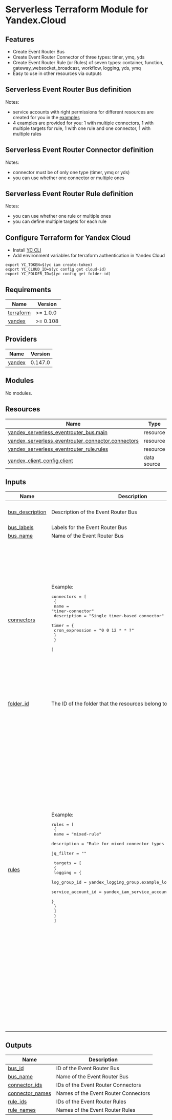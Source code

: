 # Serverless Terraform Module for Yandex.Cloud

## Features

- Create Event Router Bus
- Create Event Router Connector of three types: timer, ymq, yds
- Create Event Router Rule (or Rules) of seven types: container, function, gateway_websocket_broadcast, workflow, logging, yds, ymq
- Easy to use in other resources via outputs

## Serverless Event Router Bus definition

Notes:
- service accounts with right permissions for different resources are created for you in the [examples](https://github.com/terraform-yc-modules/terraform-yc-serverless/tree/master/examples)
- 4 examples are provided for you: 1 with multiple connectors, 1 with multiple targets for rule, 1 with one rule and one connector, 1 with multiple rules

## Serverless Event Router Connector definition

Notes:
- connector must be of only one type (timer, ymq or yds)
- you can use whether one connector or multiple ones

## Serverless Event Router Rule definition

Notes:
- you can use whether one rule or multiple ones
- you can define multiple targets for each rule

## Configure Terraform for Yandex Cloud

- Install [YC CLI](https://cloud.yandex.com/docs/cli/quickstart)
- Add environment variables for terraform authentication in Yandex Cloud

```
export YC_TOKEN=$(yc iam create-token)
export YC_CLOUD_ID=$(yc config get cloud-id)
export YC_FOLDER_ID=$(yc config get folder-id)
```

<!-- BEGINNING OF PRE-COMMIT-TERRAFORM DOCS HOOK -->
## Requirements

| Name | Version |
|------|---------|
| <a name="requirement_terraform"></a> [terraform](#requirement\_terraform) | >= 1.0.0 |
| <a name="requirement_yandex"></a> [yandex](#requirement\_yandex) | >= 0.108 |

## Providers

| Name | Version |
|------|---------|
| <a name="provider_yandex"></a> [yandex](#provider\_yandex) | 0.147.0 |

## Modules

No modules.

## Resources

| Name | Type |
|------|------|
| [yandex_serverless_eventrouter_bus.main](https://registry.terraform.io/providers/yandex-cloud/yandex/latest/docs/resources/serverless_eventrouter_bus) | resource |
| [yandex_serverless_eventrouter_connector.connectors](https://registry.terraform.io/providers/yandex-cloud/yandex/latest/docs/resources/serverless_eventrouter_connector) | resource |
| [yandex_serverless_eventrouter_rule.rules](https://registry.terraform.io/providers/yandex-cloud/yandex/latest/docs/resources/serverless_eventrouter_rule) | resource |
| [yandex_client_config.client](https://registry.terraform.io/providers/yandex-cloud/yandex/latest/docs/data-sources/client_config) | data source |

## Inputs

| Name | Description | Type | Default | Required |
|------|-------------|------|---------|:--------:|
| <a name="input_bus_description"></a> [bus\_description](#input\_bus\_description) | Description of the Event Router Bus | `string` | `"Yandex Cloud EventRouter Bus"` | no |
| <a name="input_bus_labels"></a> [bus\_labels](#input\_bus\_labels) | Labels for the Event Router Bus | `map(string)` | `{}` | no |
| <a name="input_bus_name"></a> [bus\_name](#input\_bus\_name) | Name of the Event Router Bus | `string` | `"event-bus"` | no |
| <a name="input_connectors"></a> [connectors](#input\_connectors) | Example:<pre>connectors = [<br/>        {<br/>          name        = "timer-connector"<br/>          description = "Single timer-based connector"<br/>          timer = {<br/>            cron_expression = "0 0 12 * * ?"<br/>          }<br/>        }<br/>      ]</pre> | <pre>list(object({<br/>    name                = string<br/>    description         = optional(string, "")<br/>    deletion_protection = optional(bool, false)<br/>    labels              = optional(map(string), {})<br/><br/>    timer = optional(object({<br/>      cron_expression = string<br/>    }))<br/><br/>    ymq = optional(object({<br/>      queue_arn          = string<br/>      service_account_id = string<br/>      batch_size         = optional(number, 1)<br/>    }))<br/><br/>    yds = optional(object({<br/>      stream_name        = string<br/>      consumer           = string<br/>      database           = string<br/>      service_account_id = string<br/>    }))<br/>  }))</pre> | `[]` | no |
| <a name="input_folder_id"></a> [folder\_id](#input\_folder\_id) | The ID of the folder that the resources belong to. | `string` | `null` | no |
| <a name="input_rules"></a> [rules](#input\_rules) | Example:<pre>rules = [<br/>        {<br/>          name        = "mixed-rule"<br/>          description = "Rule for mixed connector types with logging"<br/>          jq_filter   = ""<br/>          <br/>          targets = [<br/>            {<br/>              logging = {<br/>                log_group_id       = yandex_logging_group.example_log_group.id<br/>                service_account_id = yandex_iam_service_account.eventrouter_sa.id<br/>              }<br/>            }<br/>          ]<br/>        }<br/>      ]</pre> | <pre>list(object({<br/>    name        = string<br/>    description = optional(string, "")<br/>    jq_filter   = optional(string, "")<br/>    labels      = optional(map(string), {})<br/><br/>    targets = list(object({<br/>      container = optional(object({<br/>        container_id          = string<br/>        container_revision_id = optional(string)<br/>        path                  = optional(string)<br/>        service_account_id    = string<br/>      }))<br/><br/>      function = optional(object({<br/>        function_id        = string<br/>        function_tag       = optional(string, "")<br/>        service_account_id = string<br/>      }))<br/><br/>      gateway_websocket_broadcast = optional(object({<br/>        gateway_id         = string<br/>        path               = optional(string)<br/>        service_account_id = string<br/>      }))<br/><br/>      workflow = optional(object({<br/>        workflow_id        = string<br/>        service_account_id = string<br/>      }))<br/><br/>      logging = optional(object({<br/>        log_group_id       = string<br/>        service_account_id = string<br/>      }))<br/><br/>      yds = optional(object({<br/>        stream_name        = string<br/>        database           = string<br/>        service_account_id = string<br/>      }))<br/><br/>      ymq = optional(object({<br/>        queue_arn          = string<br/>        service_account_id = string<br/>      }))<br/>    }))<br/>  }))</pre> | `[]` | no |

## Outputs

| Name | Description |
|------|-------------|
| <a name="output_bus_id"></a> [bus\_id](#output\_bus\_id) | ID of the Event Router Bus |
| <a name="output_bus_name"></a> [bus\_name](#output\_bus\_name) | Name of the Event Router Bus |
| <a name="output_connector_ids"></a> [connector\_ids](#output\_connector\_ids) | IDs of the Event Router Connectors |
| <a name="output_connector_names"></a> [connector\_names](#output\_connector\_names) | Names of the Event Router Connectors |
| <a name="output_rule_ids"></a> [rule\_ids](#output\_rule\_ids) | IDs of the Event Router Rules |
| <a name="output_rule_names"></a> [rule\_names](#output\_rule\_names) | Names of the Event Router Rules |
<!-- END OF PRE-COMMIT-TERRAFORM DOCS HOOK -->
